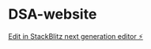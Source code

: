 # DSA-website

[Edit in StackBlitz next generation editor ⚡️](https://stackblitz.com/~/github.com/bhanukiran414/DSA-website)